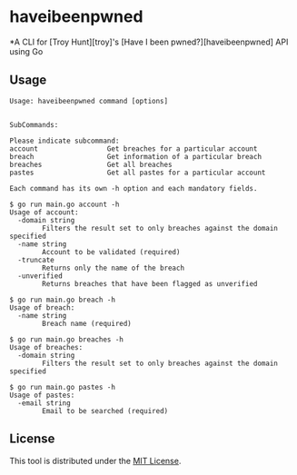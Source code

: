 # haveibeenpwned

*A CLI for [Troy Hunt][troy]'s
[Have I been pwned?][haveibeenpwned] API using Go

## Usage

```
Usage: haveibeenpwned command [options]


SubCommands:

Please indicate subcommand:
account                 Get breaches for a particular account
breach                  Get information of a particular breach
breaches                Get all breaches
pastes                  Get all pastes for a particular account

Each command has its own -h option and each mandatory fields.

$ go run main.go account -h
Usage of account:
  -domain string
        Filters the result set to only breaches against the domain specified
  -name string
        Account to be validated (required)
  -truncate
        Returns only the name of the breach
  -unverified
        Returns breaches that have been flagged as unverified

$ go run main.go breach -h
Usage of breach:
  -name string
        Breach name (required)

$ go run main.go breaches -h
Usage of breaches:
  -domain string
        Filters the result set to only breaches against the domain specified

$ go run main.go pastes -h
Usage of pastes:
  -email string
        Email to be searched (required)
```

## License

This tool is distributed under the [MIT License](LICENSE.txt).